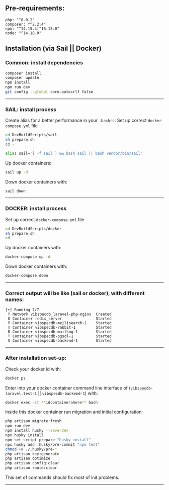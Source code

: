 ## **Pre-requirements:** 

```
php: "^8.0.2"
composer: "^2.2.4"
npm: "^14.15.4|^16.13.0"
node: "^14.18.0"
```

## **Installation** (via Sail || Docker)

### **Common**: install dependencies 
```bash
composer install
composer update
npm install 
npm run dev
git config --global core.autocrlf false
```
---

### **SAIL**: install process 

Create alias for a better performance in your `.bashrc`:
Set up correct `docker-compose.yml` file
```bash 
cd DevBuildScripts/sail
sh prepare.sh
cd -
```

```bash
alias sail='[ -f sail ] && bash sail || bash vendor/bin/sail'
```
Up docker containers:
```bash
sail up -d
```
Down docker containers with: 
```bash
sail down
```

---

### **DOCKER**: install process
Set up correct `docker-compose.yml` file
```bash 
cd DevBuildScripts/docker
sh prepare.sh
cd -
```
Up docker containers with:
```bash
docker-compose up -d
```

Down docker containers with: 
```bash
docker-compose down
```
---

### **Correct output** will be like (sail or docker), with different names: 
```
[+] Running 7/7
 ⠿ Network vibspecdb_laravel-php-nginx  Created
 ⠿ Container redis_server               Started
 ⠿ Container vibspecdb-meilisearch-1    Started
 ⠿ Container vibspecdb-rabbit-1         Started
 ⠿ Container vibspecdb-mailhog-1        Started
 ⠿ Container vibspecdb-pgsql-1          Started
 ⠿ Container vibspecdb-backend-1        Started
 ```

---

### **After installation** set-up:
Check your docker id with: 
```bash
docker ps
```

Enter into your docker container command line interface of (`vibspecdb-laravel.test-1` || `vibspecdb-backend-1`) with: 
```bash
docker exec -it **idcontainerahere** bash
```

Inside this docker container run migration and initial configuration: 
```bash
php artisan migrate:fresh
npm run dev
npm install husky --save-dev
npx husky install
npm set-script prepare "husky install"
npx husky add .husky/pre-commit "npm test"
chmod +x ./.husky/pre-*
php artisan key:generate
php artisan optimize
php artisan config:clear
php artisan route:clear 
```
This set of commands should fix most of init problems.

---






